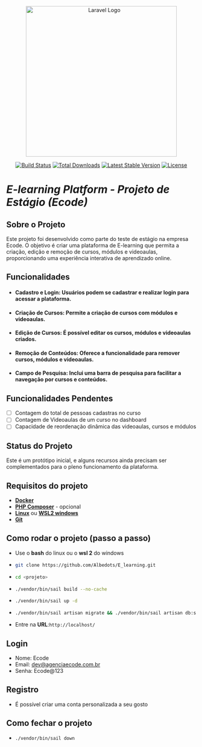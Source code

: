 <p align="center"><a href="https://laravel.com" target="_blank"><img src="https://raw.githubusercontent.com/laravel/art/master/logo-lockup/5%20SVG/2%20CMYK/1%20Full%20Color/laravel-logolockup-cmyk-red.svg" width="400" alt="Laravel Logo"></a></p>

<p align="center">
<a href="https://github.com/laravel/framework/actions"><img src="https://github.com/laravel/framework/workflows/tests/badge.svg" alt="Build Status"></a>
<a href="https://packagist.org/packages/laravel/framework"><img src="https://img.shields.io/packagist/dt/laravel/framework" alt="Total Downloads"></a>
<a href="https://packagist.org/packages/laravel/framework"><img src="https://img.shields.io/packagist/v/laravel/framework" alt="Latest Stable Version"></a>
<a href="https://packagist.org/packages/laravel/framework"><img src="https://img.shields.io/packagist/l/laravel/framework" alt="License"></a>
</p>

# *E-learning Platform - Projeto de Estágio (Ecode)*

 ## **Sobre o Projeto**

Este projeto foi desenvolvido como parte do teste de estágio na empresa Ecode. O objetivo é criar uma plataforma de E-learning que permita a criação, edição e remoção de cursos, módulos e videoaulas, proporcionando uma experiência interativa de aprendizado online.


## **Funcionalidades**

- #### **Cadastro e Login:** Usuários podem se cadastrar e realizar login para acessar a plataforma.
- #### **Criação de Cursos:** Permite a criação de cursos com módulos e videoaulas.
- #### **Edição de Cursos:** É possível editar os cursos, módulos e videoaulas criados.
- #### **Remoção de Conteúdos:** Oferece a funcionalidade para remover cursos, módulos e videoaulas.
- #### **Campo de Pesquisa:** Inclui uma barra de pesquisa para facilitar a navegação por cursos e conteúdos.

## Funcionalidades Pendentes

- [ ] Contagem do total de pessoas cadastras no curso
- [ ] Contagem de Videoaulas de um curso no dashboard
- [ ] Capacidade de reordenação dinâmica das videoaulas, cursos e módulos

## Status do Projeto

Este é um protótipo inicial, e alguns recursos ainda precisam ser complementados para o pleno funcionamento da plataforma.

## Requisitos do projeto
- **[Docker](https://www.docker.com/)**
- **[PHP Composer](https://getcomposer.org/)** - opcional
- **[Linux](https://www.linux.org/pages/download/)** ou **[WSL2 windows](https://learn.microsoft.com/pt-br/windows/wsl/install)**
- **[Git](https://git-scm.com/)**

## Como rodar o projeto (passo a passo)

- Use o **bash** do linux ou o **wsl 2** do windows

-   ```bash
    git clone https://github.com/Albedots/E_learning.git
    ```

-   ```bash
    cd <projeto>
    ```

-   ```bash
    ./vendor/bin/sail build --no-cache    
    ```

-   ```bash
    ./vendor/bin/sail up -d
    ```

-   ```bash
    ./vendor/bin/sail artisan migrate && ./vendor/bin/sail artisan db:seed
    ```

- Entre na **URL**:`http://localhost/`

## Login

- Nome: Ecode
- Email: dev@agenciaecode.com.br
- Senha: Ecode@123 

## Registro

- É possível criar uma conta personalizada a seu gosto

## Como fechar o projeto

-   ```bash
    ./vendor/bin/sail down    
    ```
